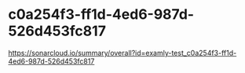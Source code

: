 # c0a254f3-ff1d-4ed6-987d-526d453fc817
https://sonarcloud.io/summary/overall?id=examly-test_c0a254f3-ff1d-4ed6-987d-526d453fc817
